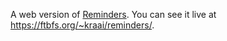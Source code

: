 A web version of
[Reminders](https://support.apple.com/en-us/HT205890).  You can see it
live at <https://ftbfs.org/~kraai/reminders/>.
